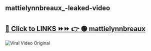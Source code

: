 
 ## mattielynnbreaux_-leaked-video 

# <h2><a href="https://clipsfans.com/mattielynnbreaux_&ref=git">🔗 Click to LINKS ⏩⏩ 👉 🟢 mattielynnbreaux  </a></h2>

<a href="https://clipsfans.com/mattielynnbreaux_&ref=git" rel="nofollow" data-target="animated-image.originalLink"><img src="https://i.ibb.co.com/xMMVF88/686577567.gif" alt="Viral Video Original" style="max-width: 100%; display: inline-block;" data-target="animated-image.originalImage"></a>
